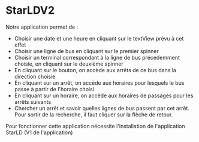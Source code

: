 # StarLDV2

Notre application permet de :

- Choisir une date et une heure en cliquant sur le textView prévu à cet effet
- Choisir une ligne de bus en cliquant sur le premier spinner
- Choisir un terminal correspondant à la ligne de bus précedemment choisie, en cliquant sur le deuxième spinner
- En cliquant sur le bouton, on accède aux arrêts de ce bus dans la direction choisie
- En cliquant sur un arrêt, on accède aux horaires pour lesquels le bus passe à partir de l'horaire choisi
- En cliquant sur un horaire, on accède aux horaires de passages pour les arrêts suivants
- Chercher un arrêt et savoir quelles lignes de bus passent par cet arrêt. Pour sortir de la recherche, il faut cliquer sur la flèche de retour.

Pour fonctionner cette application nécessite l'installation de l'application StarLD (V1 de l'application)
